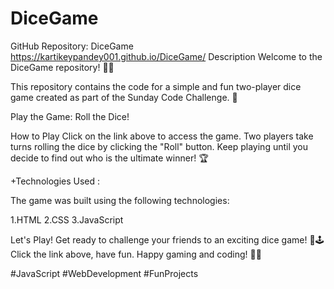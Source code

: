 # DiceGame
GitHub Repository: DiceGame
https://kartikeypandey001.github.io/DiceGame/
Description
Welcome to the DiceGame repository! 🎲🎲

This repository contains the code for a simple and fun two-player dice game created as part of the Sunday Code Challenge. 🌟

Play the Game: Roll the Dice!

How to Play
Click on the link above to access the game.
Two players take turns rolling the dice by clicking the "Roll" button.
Keep playing until you decide to find out who is the ultimate winner! 🏆

+Technologies Used :

The game was built using the following technologies:

1.HTML
2.CSS
3.JavaScript

Let's Play!
Get ready to challenge your friends to an exciting dice game! 🎯🕹️ Click the link above, have fun.
Happy gaming and coding! 💪😄

 #JavaScript #WebDevelopment #FunProjects

